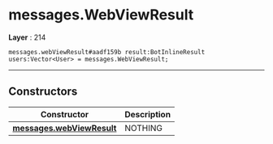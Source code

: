 # messages.WebViewResult

**Layer** : 214

```tl
messages.webViewResult#aadf159b result:BotInlineResult users:Vector<User> = messages.WebViewResult;
```

---

## Constructors

| Constructor | Description |
| :---: | :--- |
| [**messages.webViewResult**](constructor/messages.webViewResult) | NOTHING |